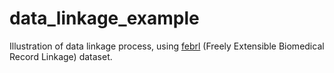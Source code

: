 # data_linkage_example
Illustration of data linkage process, using [febrl](https://sourceforge.net/projects/febrl/) (Freely Extensible Biomedical Record Linkage) dataset. 
